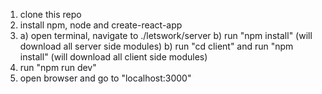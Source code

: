 1) clone this repo
2) install npm, node and create-react-app
3)  a) open terminal, navigate to ./letswork/server
    b) run "npm install" (will download all server side modules)
    b) run "cd client" and run "npm install" (will download all client side modules)
4) run "npm run dev"
5) open browser and go to "localhost:3000"